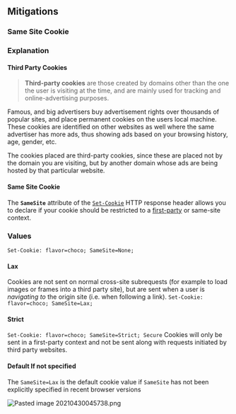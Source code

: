 ## Mitigations
### Same Site Cookie
### Explanation
#### Third Party Cookies
> **Third-party cookies** are those created by domains other than the one the user is visiting at the time, and are mainly used for tracking and online-advertising purposes.

Famous, and big advertisers buy advertisement rights over thousands of popular sites, and place permanent cookies on the users local machine. These cookies are identified on other websites as well where the same advertiser has more ads, thus showing ads based on your browsing history, age, gender, etc.

The cookies placed are third-party cookies, since these are placed not by the domain you are visiting, but by another domain whose ads are being hosted by that particular website.

#### Same Site Cookie 
The **`SameSite`** attribute of the [`Set-Cookie`](https://developer.mozilla.org/en-US/docs/Web/HTTP/Headers/Set-Cookie) HTTP response header allows you to declare if your cookie should be restricted to a [first-party](https://developer.mozilla.org/en-US/docs/Web/HTTP/Cookies#third-party_cookies) or same-site context.

### Values
`Set-Cookie: flavor=choco; SameSite=None;`   
#### Lax
Cookies are not sent on normal cross-site subrequests (for example to load images or frames into a third party site), but are sent when a user is _navigating to_ the origin site (i.e. when following a link).
`Set-Cookie: flavor=choco; SameSite=Lax;` 
#### Strict
`Set-Cookie: flavor=choco; SameSite=Strict; Secure` Cookies will only be sent in a first-party context and not be sent along with requests initiated by third party websites.

#### Default If not specified
The `SameSite=Lax` is the default cookie value if `SameSite` has not been explicitly specified in recent browser versions

![Pasted image 20210430045738.png](/Screenshots/Pasted%20image%2020210430045738.png)